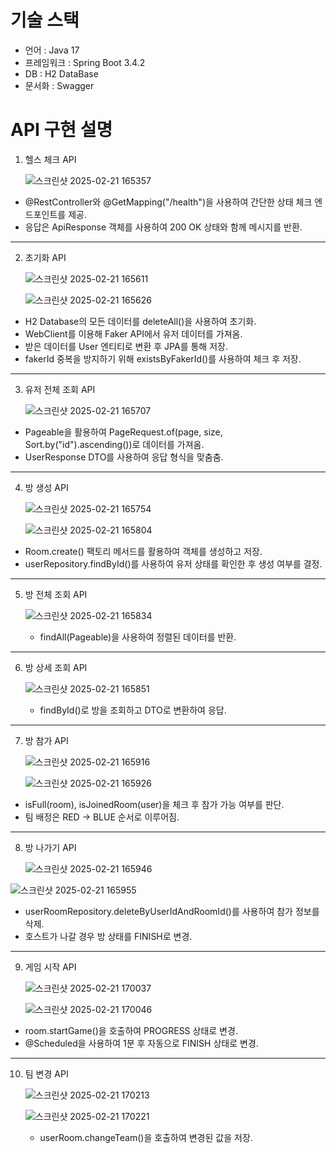 # 기술 스택
- 언어 : Java 17
- 프레임워크 : Spring Boot 3.4.2
- DB : H2 DataBase
- 문서화 : Swagger


# API 구현 설명
1. 헬스 체크 API
   
   ![스크린샷 2025-02-21 165357](https://github.com/user-attachments/assets/5c1a8494-c69e-4577-bb68-54d1736a60a4)
  - @RestController와 @GetMapping("/health")을 사용하여 간단한 상태 체크 엔드포인트를 제공.
  - 응답은 ApiResponse 객체를 사용하여 200 OK 상태와 함께 메시지를 반환.

---

2. 초기화 API
   
   ![스크린샷 2025-02-21 165611](https://github.com/user-attachments/assets/3fb73035-54cd-48e9-bf0a-b68e9f86e1eb)
   
   ![스크린샷 2025-02-21 165626](https://github.com/user-attachments/assets/708f0188-fa52-413c-a6b0-60ab52320c58)
  - H2 Database의 모든 데이터를 deleteAll()을 사용하여 초기화.
  - WebClient를 이용해 Faker API에서 유저 데이터를 가져옴.
  - 받은 데이터를 User 엔티티로 변환 후 JPA를 통해 저장.
  - fakerId 중복을 방지하기 위해 existsByFakerId()를 사용하여 체크 후 저장.

---

3. 유저 전체 조회 API
   
   ![스크린샷 2025-02-21 165707](https://github.com/user-attachments/assets/919f7e9f-71bb-4c36-a0ad-38c8ee3f7d43)
   
  - Pageable을 활용하여 PageRequest.of(page, size, Sort.by("id").ascending())로 데이터를 가져옴.
  - UserResponse DTO를 사용하여 응답 형식을 맞춤춤.

---

4. 방 생성 API
   
   ![스크린샷 2025-02-21 165754](https://github.com/user-attachments/assets/5a054386-2d6b-426c-980b-4179878887c8)
   
   ![스크린샷 2025-02-21 165804](https://github.com/user-attachments/assets/3b96653c-7289-4b1e-90e9-cb74f182b695)
  - Room.create() 팩토리 메서드를 활용하여 객체를 생성하고 저장.
  - userRepository.findById()를 사용하여 유저 상태를 확인한 후 생성 여부를 결정.

---

5. 방 전체 조회 API
   
   ![스크린샷 2025-02-21 165834](https://github.com/user-attachments/assets/11cb8eb6-f2d4-45e4-818c-df23a1c96eea)
   
   - findAll(Pageable)을 사용하여 정렬된 데이터를 반환.

---
     
6. 방 상세 조회 API
   
   ![스크린샷 2025-02-21 165851](https://github.com/user-attachments/assets/9c711540-3ce0-4908-b75b-4969be99e0e9)
   
   - findById()로 방을 조회하고 DTO로 변환하여 응답.

---
     
7. 방 참가 API
   
    ![스크린샷 2025-02-21 165916](https://github.com/user-attachments/assets/00d4754c-4a49-4415-8735-f16ed0147c38)
   
    ![스크린샷 2025-02-21 165926](https://github.com/user-attachments/assets/83bcd730-a28d-4a7a-9251-7c61671b7d52)
  - isFull(room), isJoinedRoom(user)을 체크 후 참가 가능 여부를 판단.
  - 팀 배정은 RED → BLUE 순서로 이루어짐.

---
 
8. 방 나가기 API
   
   ![스크린샷 2025-02-21 165946](https://github.com/user-attachments/assets/0947bd94-fb27-41c0-bcbd-ec9768fa9c01)
   
  ![스크린샷 2025-02-21 165955](https://github.com/user-attachments/assets/0f878c66-b809-45b5-bd66-542302ce6297)
  - userRoomRepository.deleteByUserIdAndRoomId()를 사용하여 참가 정보를 삭제.
  - 호스트가 나갈 경우 방 상태를 FINISH로 변경.

---

9. 게임 시작 API
    
    ![스크린샷 2025-02-21 170037](https://github.com/user-attachments/assets/885bc460-242b-48a2-8a1c-d79b94560a5d)
   
    ![스크린샷 2025-02-21 170046](https://github.com/user-attachments/assets/7885cdce-8fe8-4240-bd76-4c4a5750be65)
  - room.startGame()을 호출하여 PROGRESS 상태로 변경.
  - @Scheduled을 사용하여 1분 후 자동으로 FINISH 상태로 변경.

---
  
10. 팀 변경 API
    
    ![스크린샷 2025-02-21 170213](https://github.com/user-attachments/assets/7f2971db-d84d-4db7-9f0c-a5b44b7d8e1f)
    
    ![스크린샷 2025-02-21 170221](https://github.com/user-attachments/assets/cc517d1b-27ce-4625-9b0f-6f6fb840c506)
    - userRoom.changeTeam()을 호출하여 변경된 값을 저장.

